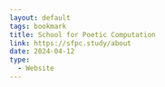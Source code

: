 ```yaml
---
layout: default
tags: bookmark
title: School for Poetic Computation
link: https://sfpc.study/about
date: 2024-04-12
type:
  - Website
---
```


